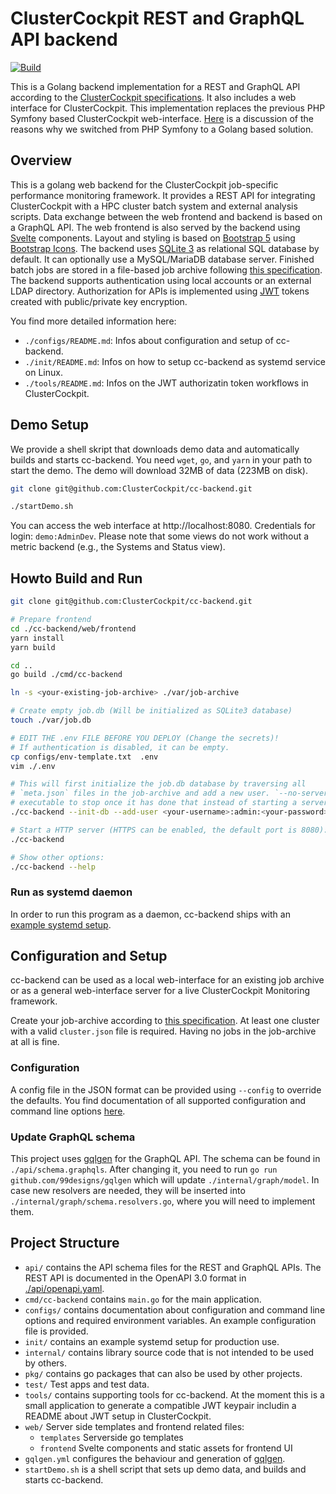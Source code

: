 # ClusterCockpit REST and GraphQL API backend

[![Build](https://github.com/ClusterCockpit/cc-backend/actions/workflows/test.yml/badge.svg)](https://github.com/ClusterCockpit/cc-backend/actions/workflows/test.yml)

This is a Golang backend implementation for a REST and GraphQL API according to the [ClusterCockpit specifications](https://github.com/ClusterCockpit/cc-specifications).
It also includes a web interface for ClusterCockpit.
This implementation replaces the previous PHP Symfony based ClusterCockpit web-interface.
[Here](https://github.com/ClusterCockpit/ClusterCockpit/wiki/Why-we-switched-from-PHP-Symfony-to-a-Golang-based-solution) is a discussion of the reasons why we switched from PHP Symfony to a Golang based solution.

## Overview

This is a golang web backend for the ClusterCockpit job-specific performance monitoring framework.
It provides a REST API for integrating ClusterCockpit with a HPC cluster batch system and external analysis scripts.
Data exchange between the web frontend and backend is based on a GraphQL API.
The web frontend is also served by the backend using [Svelte](https://svelte.dev/) components.
Layout and styling is based on [Bootstrap 5](https://getbootstrap.com/) using [Bootstrap Icons](https://icons.getbootstrap.com/).
The backend uses [SQLite 3](https://sqlite.org/) as relational SQL database by default.
It can optionally use a MySQL/MariaDB database server.
Finished batch jobs are stored in a file-based job archive following [this specification](https://github.com/ClusterCockpit/cc-specifications/tree/master/job-archive).
The backend supports authentication using local accounts or an external LDAP directory.
Authorization for APIs is implemented using [JWT](https://jwt.io/) tokens created with public/private key encryption.

You find more detailed information here:
* `./configs/README.md`: Infos about configuration and setup of cc-backend.
* `./init/README.md`: Infos on how to setup cc-backend as systemd service on Linux.
* `./tools/README.md`: Infos on the JWT authorizatin token workflows in ClusterCockpit.

## Demo Setup

We provide a shell skript that downloads demo data and automatically builds and starts cc-backend.
You need `wget`, `go`, and `yarn` in your path to start the demo. The demo will download 32MB of data (223MB on disk).

```sh
git clone git@github.com:ClusterCockpit/cc-backend.git

./startDemo.sh
```
You can access the web interface at http://localhost:8080.
Credentials for login: `demo:AdminDev`.
Please note that some views do not work without a metric backend (e.g., the Systems and Status view).

## Howto Build and Run

```sh
git clone git@github.com:ClusterCockpit/cc-backend.git

# Prepare frontend
cd ./cc-backend/web/frontend
yarn install
yarn build

cd ..
go build ./cmd/cc-backend

ln -s <your-existing-job-archive> ./var/job-archive

# Create empty job.db (Will be initialized as SQLite3 database)
touch ./var/job.db

# EDIT THE .env FILE BEFORE YOU DEPLOY (Change the secrets)!
# If authentication is disabled, it can be empty.
cp configs/env-template.txt  .env
vim ./.env

# This will first initialize the job.db database by traversing all
# `meta.json` files in the job-archive and add a new user. `--no-server` will cause the
# executable to stop once it has done that instead of starting a server.
./cc-backend --init-db --add-user <your-username>:admin:<your-password> --no-server

# Start a HTTP server (HTTPS can be enabled, the default port is 8080):
./cc-backend

# Show other options:
./cc-backend --help
```
### Run as systemd daemon

In order to run this program as a daemon, cc-backend ships with an [example systemd setup](./init/README.md).

## Configuration and Setup

cc-backend can be used as a local web-interface for an existing job archive or as a general web-interface server for a live ClusterCockpit Monitoring framework.

Create your job-archive according to [this specification](https://github.com/ClusterCockpit/cc-specifications/tree/master/job-archive).
At least one cluster with a valid `cluster.json` file is required.
Having no jobs in the job-archive at all is fine.

### Configuration

A config file in the JSON format can be provided using `--config` to override the defaults.
You find documentation of all supported configuration and command line options [here](./configs.README.md).

### Update GraphQL schema

This project uses [gqlgen](https://github.com/99designs/gqlgen) for the GraphQL API.
The schema can be found in `./api/schema.graphqls`.
After changing it, you need to run `go run github.com/99designs/gqlgen` which will update `./internal/graph/model`.
In case new resolvers are needed, they will be inserted into `./internal/graph/schema.resolvers.go`, where you will need to implement them.

## Project Structure

- `api/` contains the API schema files for the REST and GraphQL APIs. The REST API is documented in the OpenAPI 3.0 format in [./api/openapi.yaml](./api/openapi.yaml).
- `cmd/cc-backend` contains `main.go` for the main application.
- `configs/` contains documentation about configuration and command line options and required environment variables. An example configuration file is provided.
- `init/` contains an example systemd setup for production use.
- `internal/` contains library source code that is not intended to be used by others.
- `pkg/` contains go packages that can also be used by other projects.
- `test/` Test apps and test data.
- `tools/` contains supporting tools for cc-backend. At the moment this is a small application to generate a compatible JWT keypair includin a README about JWT setup in ClusterCockpit.
- `web/` Server side templates and frontend related files:
   - `templates` Serverside go templates
   - `frontend` Svelte components and static assets for frontend UI
- `gqlgen.yml` configures the behaviour and generation of [gqlgen](https://github.com/99designs/gqlgen).
- `startDemo.sh` is a shell script that sets up demo data, and builds and starts cc-backend.
